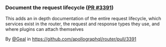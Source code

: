 ### Document the request lifecycle ([PR #3391](https://github.com/apollographql/router/pull/3391))

This adds an in depth documentation of the entire request lifecycle, which services exist in the router, the request and response types they use, and where plugins can attach themselves

By [@Geal](https://github.com/Geal) in https://github.com/apollographql/router/pull/3391
